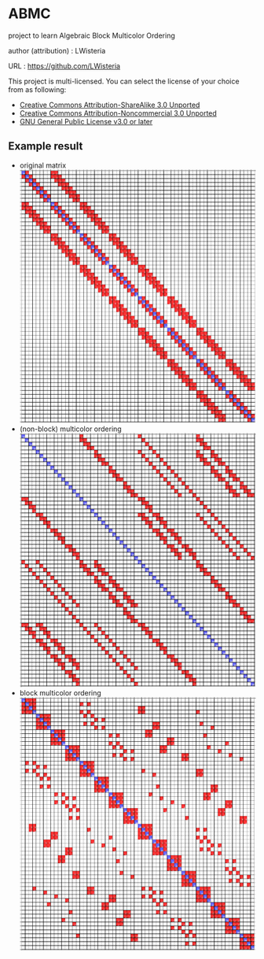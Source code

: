 # ABMC
project to learn Algebraic Block Multicolor Ordering

author (attribution)
: LWisteria

URL
: https://github.com/LWisteria

This project is multi-licensed.
You can select the license of your choice from as following:

* [Creative Commons Attribution-ShareAlike 3.0 Unported](http://creativecommons.org/licenses/by-sa/3.0/)
* [Creative Commons Attribution-Noncommercial 3.0 Unported](http://creativecommons.org/licenses/by-nc/3.0/)
* [GNU General Public License v3.0 or later](http://www.gnu.org/licenses/gpl.html)

## Example result

* original matrix ![origin](doc/origin.PNG)
* (non-block) multicolor ordering ![multicolor](doc/multicolor.PNG)
* block multicolor ordering ![blockmulticolor](doc/blockmulticolor.PNG)

